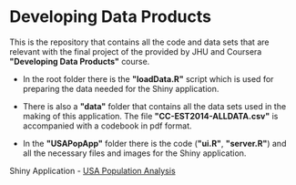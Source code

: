 # Developing Data Products
This is the repository that contains all the code and data sets that are relevant with the final project of the provided by JHU and Coursera **"Developing Data Products"** course.

*	In the root folder there is the **"loadData.R"** script which is used for preparing the data needed for the Shiny application. 

*	There is also a **"data"** folder that contains all the data sets used in the making of this application. The file **"CC-EST2014-ALLDATA.csv"** is accompanied with a codebook in pdf format.

*	In the **"USAPopApp"** folder there is the code (**"ui.R"**, **"server.R"**) and all the necessary files and images for the Shiny application.


Shiny Application - [USA Population Analysis](https://dapostolopoylos.shinyapps.io/USAPopApp/)
